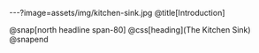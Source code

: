 ---?image=assets/img/kitchen-sink.jpg
@title[Introduction]

@snap[north headline span-80]
@css[heading](The Kitchen Sink)
@snapend
